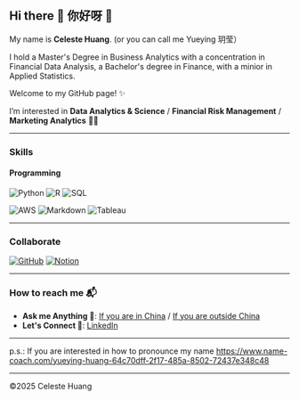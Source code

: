 ## Hi there 👋 你好呀 👋

My name is **Celeste Huang**. (or you can call me  Yueying 玥莹）

I hold a Master's Degree in Business Analytics with a concentration in Financial Data Analysis, a Bachelor's degree in Finance, with a minior in Applied Statistics.

Welcome to my GitHub page! ✨

I’m interested in **Data Analytics & Science** / **Financial Risk Management** / **Marketing Analytics** 👩‍🔬

---

### Skills
#### Programming
![Python](https://img.shields.io/badge/-Python-3776AB?style=for-the-badge&logo=python&logoColor=white)
![R](https://img.shields.io/badge/-R-276DC3?style=for-the-badge&logo=r&logoColor=white)
![SQL](https://img.shields.io/badge/-SQL-4479A1?style=for-the-badge&logo=mysql&logoColor=white)

![AWS](https://img.shields.io/badge/-AWS-232F3E?style=for-the-badge&logo=amazon-aws&logoColor=white)
![Markdown](https://img.shields.io/badge/-Markdown-000000?style=for-the-badge&logo=markdown&logoColor=white)
![Tableau](https://img.shields.io/badge/-Tableau-E97627?style=for-the-badge&logo=Tableau&logoColor=white)

---

### Collaborate
[![GitHub](https://img.shields.io/badge/GitHub-Profile-informational?style=for-the-badge&logo=github&logoColor=white)](https://github.com/celesteisyy)
[![Notion](https://img.shields.io/badge/Notion-Workspace-black?style=for-the-badge&logo=notion&logoColor=white)](https://www.notion.so/)

---

### How to reach me 📬
- **Ask me Anything 💁**: [If you are in China](mailto:yueying0huang@163.com) / [If you are outside China](mailto:yueying-huang@outlook.com) 
- **Let's Connect 🔗**: [LinkedIn](https://www.linkedin.com/in/yueying-huang)

---

p.s.: If you are interested in how to pronounce my name https://www.name-coach.com/yueying-huang-64c70dff-2f17-485a-8502-72437e348c48 

---
©2025 Celeste Huang
